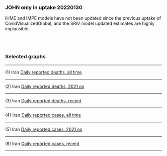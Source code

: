 

### JOHN only in uptake 20220130

IHME and IMPE models have not been updated since the previous uptake of CovidVisualizedGlobal, and the SRIV model updated estimates are highly implausible. 

<br/><br/>


### Selected graphs

******

(1) Iran [Daily reported deaths, all time]()


******

(2) Iran [Daily reported deaths, 2021 on]()


******

(3) Iran [Daily reported deaths, recent]()


******

(4) Iran [Daily reported cases, all time]()


******

(5) Iran [Daily reported cases, 2021 on]()


******

(6) Iran [Daily reported cases, recent]()


******
